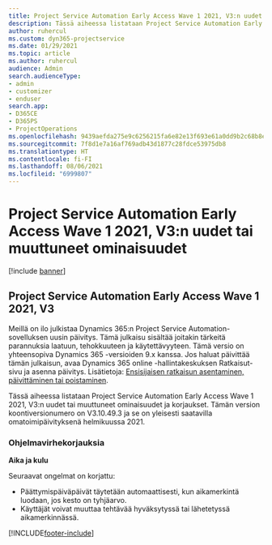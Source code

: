 ```yaml
---
title: Project Service Automation Early Access Wave 1 2021, V3:n uudet tai muuttuneet ominaisuudet
description: Tässä aiheessa listataan Project Service Automation Early Access Wave 1 2021, V3:n ominaisuudet ja korjaukset.
author: ruhercul
ms.custom: dyn365-projectservice
ms.date: 01/29/2021
ms.topic: article
ms.author: ruhercul
audience: Admin
search.audienceType:
- admin
- customizer
- enduser
search.app:
- D365CE
- D365PS
- ProjectOperations
ms.openlocfilehash: 9439aefda275e9c6256215fa6e82e13f693e61a0dd9b2c68b8e5273eeac4d64b
ms.sourcegitcommit: 7f8d1e7a16af769adb43d1877c28fdce53975db8
ms.translationtype: HT
ms.contentlocale: fi-FI
ms.lasthandoff: 08/06/2021
ms.locfileid: "6999807"
---
```

# <a name="whats-new-or-changed-in-project-service-automation-early-access-wave-1-2021-v3"></a>Project Service Automation Early Access Wave 1 2021, V3:n uudet tai muuttuneet ominaisuudet

[!include [banner](../includes/psa-now-project-operations.md)]

## <a name="project-service-automation-early-access-wave-1-2021-v3"></a>Project Service Automation Early Access Wave 1 2021, V3

Meillä on ilo julkistaa Dynamics 365:n Project Service Automation-sovelluksen uusin päivitys. Tämä julkaisu sisältää joitakin tärkeitä parannuksia laatuun, tehokkuuteen ja käytettävyyteen. Tämä versio on yhteensopiva Dynamics 365 -versioiden 9.x kanssa. Jos haluat päivittää tämän julkaisun, avaa Dynamics 365 online -hallintakeskuksen Ratkaisut-sivu ja asenna päivitys. Lisätietoja: [Ensisijaisen ratkaisun asentaminen, päivittäminen tai poistaminen](/power-platform/admin/install-remove-preferred-solution).

Tässä aiheessa listataan Project Service Automation Early Access Wave 1 2021, V3:n uudet tai muuttuneet ominaisuudet ja korjaukset. Tämän version koontiversionumero on V3.10.49.3 ja se on yleisesti saatavilla omatoimipäivityksenä helmikuussa 2021.


### <a name="bug-fixes"></a>Ohjelmavirhekorjauksia

**Aika ja kulu**

Seuraavat ongelmat on korjattu:

- Päättymispäiväpäivät täytetään automaattisesti, kun aikamerkintä luodaan, jos kesto on tyhjäarvo.
- Käyttäjät voivat muuttaa tehtävää hyväksytyssä tai lähetetyssä aikamerkinnässä.


[!INCLUDE[footer-include](../includes/footer-banner.md)]